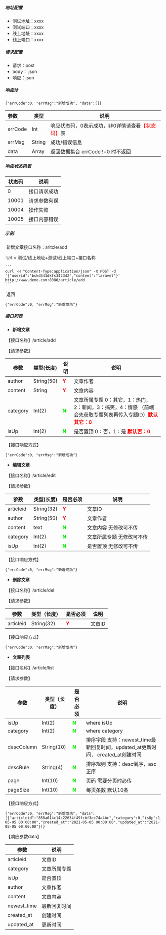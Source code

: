 ##### 地址配置

* 测试地址：xxxx
* 测试端口：xxxx
* 线上地址：xxxx
* 线上端口：xxxx

##### 请求配置

* 请求：post
* body： json
* 响应：json

##### 响应体

```shell
{"errCode":0, "errMsg":"新增成功", "data":[]}
```

| 参数    | 类型   | 说明                                                         |
| :------ | ------ | ------------------------------------------------------------ |
| errCode | Int    | 响应状态码，0表示成功，非0详情请查看<font color="red">【状态码】</font>表 |
| errMsg  | String | 成功/错误信息                                                |
| data    | Array  | 返回数据集合 errCode !=0 时不返回                            |

##### 响应状态码表

| 状态码 | 说明         |
| ------ | ------------ |
| 0      | 接口请求成功 |
| 10001  | 请求参数有误 |
| 10004  | 操作失败     |
| 10005  | 接口内部错误 |

##### 示例

​    新增文章接口名称：aritcle/add

​    Url = 测试/线上地址+测试/线上端口+接口名称

```shell
​```
curl -H "Content-Type:application/json" -X POST -d '{"userid":"bskd343dkfs342342","content":"laravel"}' http://www.demo.com:8080/article/add
​```
```

​    返回

```shell
{"errCode":0, "errMsg":"新增成功"}
```

##### 接口列表

* **新增文章**

​    【接口名称】/article/add

​    【请求参数】     

| 参数     | 类型(长度) | 说明                            | 说明                                                         |
| -------- | :--------- | ------------------------------- | ------------------------------------------------------------ |
| author   | String(50) | <font color="red">**Y**</font>  | 文章作者                                                     |
| content  | String     | <font color="red">**Y**</font>  | 文章内容                                                     |
| category | Int(2)     | <font color="gred">**N**</font> | 文章所属专题 0：其它，1：热门，2：新闻，3：搞笑，4：情感 （前端会先获取专题列表再传入专题ID）<font color="red">**默认其它：0**</font> |
| isUp     | Int(2)     | <font color="gred">**N**</font> | 是否置顶 0：否，1：是 <font color="red">**默认否：0**</font> |

​    【接口响应方式】

```shell
{"errCode":0, "errMsg":"新增成功"} 
```

* **编辑文章**

​    【接口名称】/article/edit

​    【请求参数】

| 参数      | 类型(长度) | 是否必须                        | 说明                      |
| --------- | ---------- | ------------------------------- | ------------------------- |
| articleid | String(32) | <font color="red">**Y**</font>  | 文章ID                    |
| author    | String(50) | <font color="red">**Y**</font>  | 文章作者                  |
| content   | text       | <font color="gred">**N**</font> | 文章内容 无修改可不传     |
| category  | Int(2)     | <font color="gred">**N**</font> | 文章所属专题 无修改可不传 |
| isUp      | Int(2)     | <font color="gred">**N**</font> | 是否置顶 无修改可不传     |

​    【接口响应方式】

```shell
{"errCode":0, "errMsg":"新增成功"} 
```

* **删除文章**

​    【接口名称】/article/del

​    【请求参数】

| 参数      | 类型（长度） | 是否必须                       | 说明   |
| --------- | ------------ | ------------------------------ | ------ |
| articleid | String(32)   | <font color="red">**Y**</font> | 文章ID |

​    【接口响应方式】

```shell
{"errCode":0, "errMsg":"新增成功"} 
```

* **文章列表**

​    【接口名称】/article/list

​    【请求参数】

| 参数       | 类型（长度） | 是否必须                        | 说明                                                         |
| ---------- | ------------ | ------------------------------- | ------------------------------------------------------------ |
| isUp       | Int(2)       | <font color="gred">**N**</font> | where isUp                                                   |
| category   | Int(2)       | <font color="gred">**N**</font> | where category                                               |
| descColumn | String(10)   | <font color="gred">**N**</font> | 排序字段 支持：newest_time最新回复时间，updated_at更新时间， created_at创建时间 |
| descRule   | String(4)    | <font color="gred">**N**</font> | 排序规则 支持：desc倒序，asc正序                             |
| page       | Int(10)      | <font color="gred">**N**</font> | 页码 需要分页时必传                                          |
| pageSize   | Int(10)      | <font color="gred">**N**</font> | 每页条数 默认10条                                            |

​    【接口响应方式】

```shell
{"errCode":0, "errMsg":"新增成功", "data":[{"articleid":"858a614c14c22634f49fcbf3ec74a4bc","category":0,"isUp":1,"author":"xxxxx","content":"yyyyyy","newest_time":"2021-05-05 00:00:00","created_at":"2021-05-05 00:00:00","updated_at":"2021-05-05 00:00:00"}]} 
```

​    【响应参数data】

| 参数        | 说明         |
| ----------- | ------------ |
| articleid   | 文章ID       |
| category    | 文章所属专题 |
| isUp        | 是否置顶     |
| author      | 文章作者     |
| content     | 文章内容     |
| newest_time | 最新回复时间 |
| created_at  | 创建时间     |
| updated_at  | 更新时间     |

